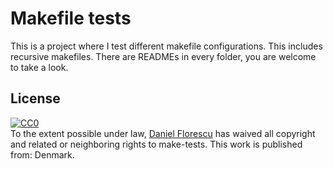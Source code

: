 # Makefile tests
This is a project where I test different makefile configurations.
This includes recursive makefiles. There are READMEs in every folder, you
are welcome to take a look.

## License
<p xmlns:dct="http://purl.org/dc/terms/" xmlns:vcard="http://www.w3.org/2001/vcard-rdf/3.0#">
  <a rel="license"
     href="http://creativecommons.org/publicdomain/zero/1.0/">
    <img src="http://i.creativecommons.org/p/zero/1.0/88x31.png" style="border-style: none;" alt="CC0" />
  </a>
  <br />
  To the extent possible under law,
  <a rel="dct:publisher"
     href="https://190405.xyz/">
    <span property="dct:title">Daniel Florescu</span></a>
  has waived all copyright and related or neighboring rights to
  <span property="dct:title">make-tests</span>.
This work is published from:
<span property="vcard:Country" datatype="dct:ISO3166"
      content="DK" about="https://190405.xyz/">
  Denmark</span>.
</p>
